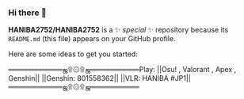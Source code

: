 ### Hi there 👋

**HANIBA2752/HANIBA2752** is a ✨ _special_ ✨ repository because its `README.md` (this file) appears on your GitHub profile.

Here are some ideas to get you started:

═══════════ஜ۩۞۩ஜ══════════Play: ||Osu! , Valorant , Apex , Genshin||
         ||Genshin: 801558362|| 
         ||VLR: HANIBA #JP1||
═══════════ஜ۩۞۩ஜ══════════
